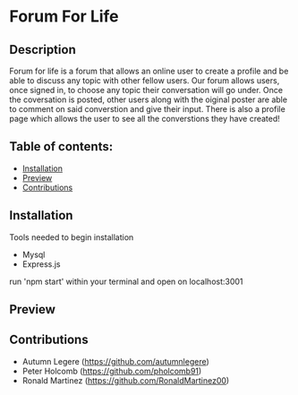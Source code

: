 # Forum For Life


## Description 
Forum for life is a forum that allows an online user to create a profile and be able to discuss any topic with other fellow users. Our forum allows users, once signed in, to choose any topic their conversation will go under. Once the coversation is posted, other users along with the oiginal poster are able to comment on said converstion and give their input. There is also a profile page which allows the user to see all the converstions they have created!

## Table of contents:
- [Installation](#Installation)
- [Preview](#Preview)
- [Contributions](#Contributions)

## Installation 
Tools needed to begin installation 
- Mysql 
- Express.js

run 'npm start' within your terminal and open on localhost:3001

## Preview 
<!--- add photos of website --->


## Contributions
 - Autumn Legere (https://github.com/autumnlegere)
 - Peter Holcomb (https://github.com/pholcomb91)
 - Ronald Martinez (https://github.com/RonaldMartinez00)

